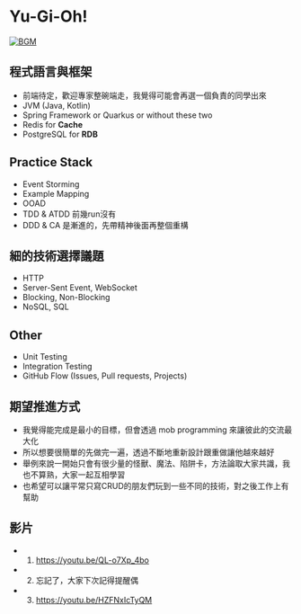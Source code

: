 # Yu-Gi-Oh!
[![BGM](https://img.youtube.com/vi/tXAWuvakMno/0.jpg)](https://www.youtube.com/watch?v=tXAWuvakMno)

## 程式語言與框架
* 前端待定，歡迎專家整碗端走，我覺得可能會再選一個負責的同學出來
* JVM (Java, Kotlin)
* Spring Framework or Quarkus or without these two
* Redis for **Cache**
* PostgreSQL for **RDB**

## Practice Stack
* Event Storming
* Example Mapping
* OOAD
* TDD & ATDD 前幾run沒有
* DDD & CA 是漸進的，先帶精神後面再整個重構

## 細的技術選擇議題
* HTTP
* Server-Sent Event, WebSocket
* Blocking, Non-Blocking
* NoSQL, SQL

## Other
* Unit Testing
* Integration Testing
* GitHub Flow (Issues, Pull requests, Projects)

## 期望推進方式
* 我覺得能完成是最小的目標，但會透過 mob programming 來讓彼此的交流最大化
* 所以想要很簡單的先做完一遍，透過不斷地重新設計跟重做讓他越來越好
* 舉例來說一開始只會有很少量的怪獸、魔法、陷阱卡，方法論取大家共識，我也不算熟，大家一起互相學習
* 也希望可以讓平常只寫CRUD的朋友們玩到一些不同的技術，對之後工作上有幫助

## 影片
* 1. https://youtu.be/QL-o7Xp_4bo
* 2. 忘記了，大家下次記得提醒偶
* 3. https://youtu.be/HZFNxIcTyQM
